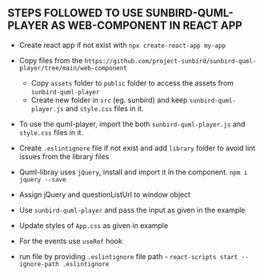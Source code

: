 
## STEPS FOLLOWED TO USE SUNBIRD-QUML-PLAYER AS WEB-COMPONENT IN REACT APP

- Create react app if not exist with `npx create-react-app my-app`

- Copy files from the `https://github.com/project-sunbird/sunbird-quml-player/tree/main/web-component`
	- Copy `assets` folder to `public` folder to access the assets from `sunbird-quml-player`
	- Create new folder in `src` (eg. sunbird) and keep `sunbird-quml-player.js` and `style.css` files in it.

- To use the quml-player, import the both `sunbird-quml-player.js` and `style.css` files in it.

- Create `.eslintignore` file if not exist and add `library` folder to avoid lint issues from the library files

- Quml-libray uses `jQuery`, install and import it in the component.
`npm i jquery --save`

- Assign jQuery and questionListUrl to window object

- Use `sunbird-quml-player` and pass the input as given in the example

- Update styles of `App.css` as given in example

- For the events use `useRef` hook

- run file by providing `.eslintignore` file path - `react-scripts start --ignore-path .eslintignore`

<!-- - Quml-libray uses `jQuery`, `katex` and `@project-sunbird/telemetry-sdk`, install and import those in the component.
`npm i jquery @project-sunbird/telemetry-sdk katex --save` -->


